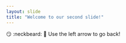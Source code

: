 ```yaml
---
layout: slide
title: "Welcome to our second slide!"
---
```

:smirk: :neckbeard: :triumph:
Use the left arrow to go back!
